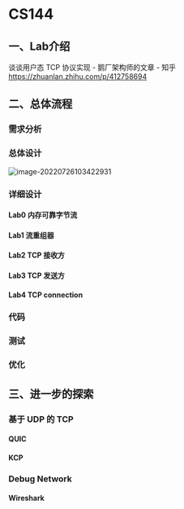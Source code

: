 # CS144

## 一、Lab介绍

谈谈用户态 TCP 协议实现 - 鹅厂架构师的文章 - 知乎 https://zhuanlan.zhihu.com/p/412758694



## 二、总体流程

### 需求分析



### 总体设计

![image-20220726103422931](https://s2.loli.net/2022/07/26/e5I4HkRsF7calqN.png)

### 详细设计

#### Lab0 内存可靠字节流

#### Lab1 流重组器

#### Lab2 TCP 接收方

#### Lab3 TCP 发送方

#### Lab4 TCP connection

### 代码



### 测试



### 优化





## 三、进一步的探索

### 基于 UDP 的 TCP

#### QUIC

#### KCP



### Debug Network

#### Wireshark









